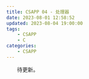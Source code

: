 ```yaml
---
title: CSAPP 04 - 处理器
date: 2023-08-01 12:58:52
updated: 2023-08-04 19:00:00
tags:
    - CSAPP
    - C
categories:
    - CSAPP
---
```


&emsp;&emsp;待更新。

<!-- more -->

